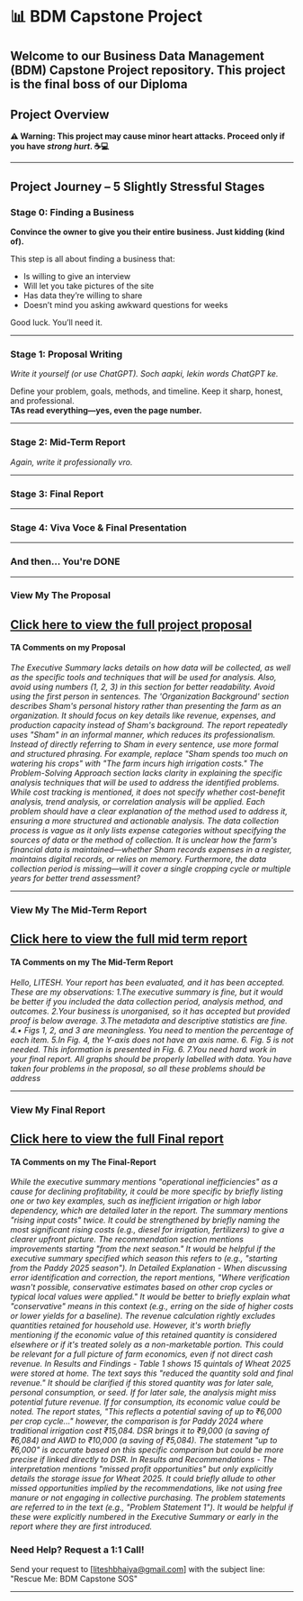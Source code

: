 # 📊 BDM Capstone Project

Welcome to our **Business Data Management (BDM) Capstone Project** repository. This project is the final boss of our **Diploma**
---

##  Project Overview

**⚠️ Warning: This project may cause minor heart attacks. Proceed only if you have *strong hurt*. ☕💻**


---


##  Project Journey – 5 Slightly Stressful Stages

###  Stage 0: Finding a Business  
**Convince the owner to give you their entire business. Just kidding (kind of).**

This step is all about finding a business that:
- Is willing to give an interview 
- Will let you take pictures of the site 
- Has data they’re willing to share  
- Doesn’t mind you asking awkward questions for weeks  

Good luck. You’ll need it.

---

###  Stage 1: Proposal Writing  
*Write it yourself (or use ChatGPT). Soch aapki, lekin words ChatGPT ke.* 

Define your problem, goals, methods, and timeline. Keep it sharp, honest, and professional.  
**TAs read everything—yes, even the page number.**

---

###  Stage 2: Mid-Term Report  
*Again, write it professionally vro.* 


---

###  Stage 3: Final Report  

---

###  Stage 4: Viva Voce & Final Presentation  


---

###  And then... You're DONE  


---

###  View My **The** Proposal

[ Click here to view the full project proposal](Proposal(final).pdf)  
---

#### TA Comments on my Proposal

*The Executive Summary lacks details on how data will be collected, as well as the specific tools and techniques that will be used for analysis. Also, avoid using numbers (1, 2, 3) in this section for better readability. Avoid using the first person in sentences. The 'Organization Background' section describes Sham's personal history rather than presenting the farm as an organization. It should focus on key details like revenue, expenses, and production capacity instead of Sham's background. The report repeatedly uses "Sham" in an informal manner, which reduces its professionalism. Instead of directly referring to Sham in every sentence, use more formal and structured phrasing. For example, replace "Sham spends too much on watering his crops" with "The farm incurs high irrigation costs." The Problem-Solving Approach section lacks clarity in explaining the specific analysis techniques that will be used to address the identified problems. While cost tracking is mentioned, it does not specify whether cost-benefit analysis, trend analysis, or correlation analysis will be applied. Each problem should have a clear explanation of the method used to address it, ensuring a more structured and actionable analysis. The data collection process is vague as it only lists expense categories without specifying the sources of data or the method of collection. It is unclear how the farm's financial data is maintained—whether Sham records expenses in a register, maintains digital records, or relies on memory. Furthermore, the data collection period is missing—will it cover a single cropping cycle or multiple years for better trend assessment?*

---

### View My **The** Mid-Term Report

[ Click here to view the full mid term report](Mid-Term.pdf) 
---

#### TA Comments on my **The** Mid-Term Report

*Hello, LITESH. Your report has been evaluated, and it has been accepted. These are my observations: 1.The executive summary is fine, but it would be better if you included the data collection period, analysis method, and outcomes. 2.Your business is unorganised, so it has accepted but provided proof is below average. 3.The metadata and descriptive statistics are fine. 4.• Figs 1, 2, and 3 are meaningless. You need to mention the percentage of each item. 5.In Fig. 4, the Y-axis does not have an axis name. 6. Fig. 5 is not needed. This information is presented in Fig. 6. 7.You need hard work in your final report. All graphs should be properly labelled with data. You have taken four problems in the proposal, so all these problems should be address*

---

### View My Final Report 

[ Click here to view the full Final report](Final-Report.pdf) 
---
#### TA Comments on my **The** Final-Report 

*While the executive summary mentions "operational inefficiencies" as a cause for declining profitability, it could be more specific by briefly listing one or two key examples, such as inefficient irrigation or high labor dependency, which are detailed later in the report. The summary mentions "rising input costs" twice. It could be strengthened by briefly naming the most significant rising costs (e.g., diesel for irrigation, fertilizers) to give a clearer upfront picture. The recommendation section mentions improvements starting "from the next season." It would be helpful if the executive summary specified which season this refers to (e.g., "starting from the Paddy 2025 season"). In Detailed Explanation - When discussing error identification and correction, the report mentions, "Where verification wasn't possible, conservative estimates based on other crop cycles or typical local values were applied." It would be better to briefly explain what "conservative" means in this context (e.g., erring on the side of higher costs or lower yields for a baseline). The revenue calculation rightly excludes quantities retained for household use. However, it's worth briefly mentioning if the economic value of this retained quantity is considered elsewhere or if it's treated solely as a non-marketable portion. This could be relevant for a full picture of farm economics, even if not direct cash revenue. In Results and Findings - Table 1 shows 15 quintals of Wheat 2025 were stored at home. The text says this "reduced the quantity sold and final revenue." It should be clarified if this stored quantity was for later sale, personal consumption, or seed. If for later sale, the analysis might miss potential future revenue. If for consumption, its economic value could be noted. The report states, "This reflects a potential saving of up to ₹6,000 per crop cycle..." however, the comparison is for Paddy 2024 where traditional irrigation cost ₹15,084. DSR brings it to ₹9,000 (a saving of ₹6,084) and AWD to ₹10,000 (a saving of ₹5,084). The statement "up to ₹6,000" is accurate based on this specific comparison but could be more precise if linked directly to DSR. In Results and Recommendations - The interpretation mentions "missed profit opportunities" but only explicitly details the storage issue for Wheat 2025. It could briefly allude to other missed opportunities implied by the recommendations, like not using free manure or not engaging in collective purchasing. The problem statements are referred to in the text (e.g., "Problem Statement 1"). It would be helpful if these were explicitly numbered in the Executive Summary or early in the report where they are first introduced.*



### Need Help? Request a 1:1 Call!
Send your request to [liteshbhaiya@gmail.com] with the subject line:
"Rescue Me: BDM Capstone SOS" 

---



